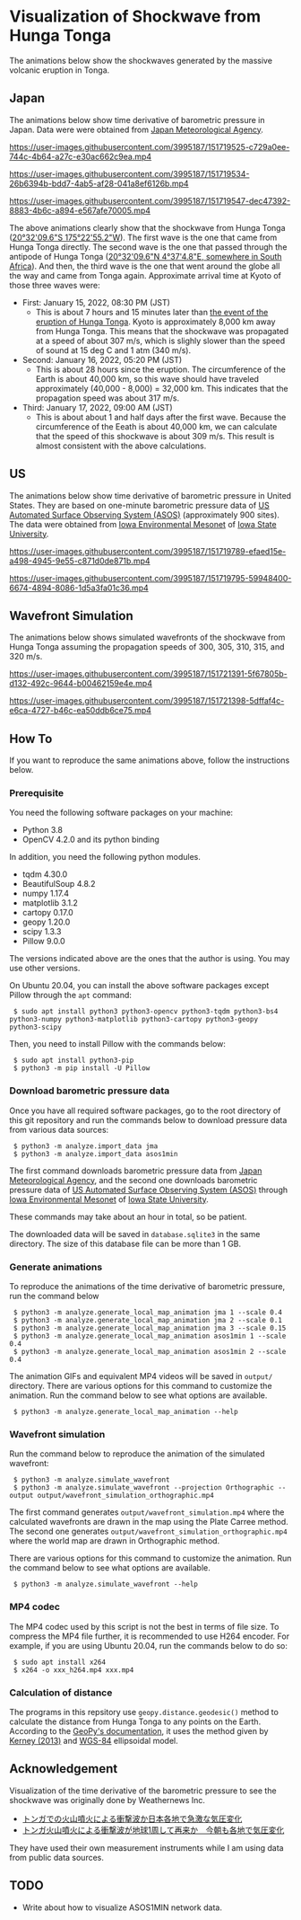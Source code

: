 # Visualization of Shockwave from Hunga Tonga

The animations below show the shockwaves generated by the massive volcanic eruption in Tonga.

## Japan

The animations below show time derivative of barometric pressure in Japan. Data were were obtained from [Japan Meteorological Agency](https://www.data.jma.go.jp/obd/stats/etrn/index.php).

https://user-images.githubusercontent.com/3995187/151719525-c729a0ee-744c-4b64-a27c-e30ac662c9ea.mp4

https://user-images.githubusercontent.com/3995187/151719534-26b6394b-bdd7-4ab5-af28-041a8ef6126b.mp4

https://user-images.githubusercontent.com/3995187/151719547-dec47392-8883-4b6c-a894-e567afe70005.mp4

The above animations clearly show that the shockwave from Hunga Tonga ([20°32'09.6"S 175°22'55.2"W](https://geohack.toolforge.org/geohack.php?params=20.536_S_175.382_W)). The first wave is the one that came from Hunga Tonga directly. The second wave is the one that passed through the antipode of Hunga Tonga ([20°32'09.6"N 4°37'4.8"E, somewhere in South Africa](https://geohack.toolforge.org/geohack.php?params=20.536_N_4.618_E)). And then, the third wave is the one that went around the globe all the way and came from Tonga again. Approximate arrival time at Kyoto of those three waves were:

 * First: January 15, 2022, 08:30 PM (JST)
    * This is about 7 hours and 15 minutes later than [the event of the eruption of Hunga Tonga](https://en.wikipedia.org/wiki/2022_Hunga_Tonga_eruption_and_tsunami). Kyoto is approximately 8,000 km away from Hunga Tonga. This means that the shockwave was propagated at a speed of about 307 m/s, which is slighly slower than the speed of sound at 15 deg C and 1 atm (340 m/s).
 * Second: January 16, 2022, 05:20 PM (JST)
    * This is about 28 hours since the eruption. The circumference of the Earth is about 40,000 km, so this wave should have traveled approximately (40,000 - 8,000) = 32,000 km. This indicates that the propagation speed was about 317 m/s.
 * Third: January 17, 2022, 09:00 AM (JST)
    * This is about about 1 and half days after the first wave. Because the circumference of the Eeath is about 40,000 km, we can calculate that the speed of this shockwave is about 309 m/s. This result is almost consistent with the above calculations.

## US

The animations below show time derivative of barometric pressure in United States. They are based on one-minute barometric pressure data of [US Automated Surface Observing System (ASOS)](https://www.ncei.noaa.gov/products/land-based-station/automated-surface-weather-observing-systems) (approximately 900 sites). The data were obtained from [Iowa Environmental Mesonet](https://mesonet.agron.iastate.edu/request/asos/1min.phtml) of [Iowa State University](https://www.iastate.edu/).

https://user-images.githubusercontent.com/3995187/151719789-efaed15e-a498-4945-9e55-c871d0de871b.mp4

https://user-images.githubusercontent.com/3995187/151719795-59948400-6674-4894-8086-1d5a3fa01c36.mp4

## Wavefront Simulation

The animations below shows simulated wavefronts of the shockwave from Hunga Tonga assuming the propagation speeds of 300, 305, 310, 315, and 320 m/s.

https://user-images.githubusercontent.com/3995187/151721391-5f67805b-d132-492c-9644-b00462159e4e.mp4

https://user-images.githubusercontent.com/3995187/151721398-5dffaf4c-e6ca-4727-b46c-ea50ddb6ce75.mp4

## How To

If you want to reproduce the same animations above, follow the instructions below.

### Prerequisite

You need the following software packages on your machine:

 * Python 3.8
 * OpenCV 4.2.0 and its python binding
 
In addition, you need the following python modules.

 * tqdm 4.30.0
 * BeautifulSoup 4.8.2
 * numpy 1.17.4
 * matplotlib 3.1.2
 * cartopy 0.17.0
 * geopy 1.20.0
 * scipy 1.3.3
 * Pillow 9.0.0

The versions indicated above are the ones that the author is using. You may use other versions.
 
On Ubuntu 20.04, you can install the above software packages except Pillow through the `apt` command:

```
 $ sudo apt install python3 python3-opencv python3-tqdm python3-bs4 python3-numpy python3-matplotlib python3-cartopy python3-geopy python3-scipy
```

Then, you need to install Pillow with the commands below:

```
 $ sudo apt install python3-pip
 $ python3 -m pip install -U Pillow
```

### Download barometric pressure data

Once you have all required software packages, go to the root directory of this git repository and run the commands below to download pressure data from various data sources:

```
 $ python3 -m analyze.import_data jma
 $ python3 -m analyze.import_data asos1min
```

The first command downloads barometric pressure data from [Japan Meteorological Agency](https://www.data.jma.go.jp/obd/stats/etrn/index.php), and the second one downloads barometric pressure data of [US Automated Surface Observing System (ASOS)](https://www.ncei.noaa.gov/products/land-based-station/automated-surface-weather-observing-systems) through [Iowa Environmental Mesonet](https://mesonet.agron.iastate.edu/request/asos/1min.phtml) of [Iowa State University](https://www.iastate.edu/).

These commands may take about an hour in total, so be patient.

The downloaded data will be saved in `database.sqlite3` in the same directory. The size of this database file can be more than 1 GB.

### Generate animations

To reproduce the animations of the time derivative of barometric pressure, run the command below

```
 $ python3 -m analyze.generate_local_map_animation jma 1 --scale 0.4
 $ python3 -m analyze.generate_local_map_animation jma 2 --scale 0.1
 $ python3 -m analyze.generate_local_map_animation jma 3 --scale 0.15
 $ python3 -m analyze.generate_local_map_animation asos1min 1 --scale 0.4
 $ python3 -m analyze.generate_local_map_animation asos1min 2 --scale 0.4
```

The animation GIFs and equivalent MP4 videos will be saved in `output/` directory. There are various options for this command to customize the animation. Run the command below to see what options are available.

```
 $ python3 -m analyze.generate_local_map_animation --help
```

### Wavefront simulation

Run the command below to reproduce the animation of the simulated wavefront:

```
 $ python3 -m analyze.simulate_wavefront
 $ python3 -m analyze.simulate_wavefront --projection Orthographic --output output/wavefront_simulation_orthographic.mp4
```

The first command generates `output/wavefront_simulation.mp4` where the calculated wavefronts are drawn in the map using the Plate Carree method. The second one generates `output/wavefront_simulation_orthographic.mp4` where the world map are drawn in Orthographic method.

There are various options for this command to customize the animation. Run the command below to see what options are available.

```
 $ python3 -m analyze.simulate_wavefront --help
```

### MP4 codec

The MP4 codec used by this script is not the best in terms of file size. To compress the MP4 file further, it is recommended to use H264 encoder. For example, if you are using Ubuntu 20.04, run the commands below to do so:

```
 $ sudo apt install x264
 $ x264 -o xxx_h264.mp4 xxx.mp4
```

### Calculation of distance

The programs in this repsitory use `geopy.distance.geodesic()` method to calculate the distance from Hunga Tonga to any points on the Earth. According to the [GeoPy's documentation](https://geopy.readthedocs.io/en/v1/#module-geopy.distance), it uses the method given by [Kerney (2013)](https://doi.org/10.1007%2Fs00190-012-0578-z) and [WGS-84](https://en.wikipedia.org/wiki/World_Geodetic_System) ellipsoidal model.

## Acknowledgement

Visualization of the time derivative of the barometric pressure to see the shockwave was originally done by Weathernews Inc.

 * [トンガでの火山噴火による衝撃波か日本各地で急激な気圧変化](https://weathernews.jp/s/topics/202201/150195/)
 * [トンガ火山噴火による衝撃波が地球1周して再来か　今朝も各地で気圧変化](https://weathernews.jp/s/topics/202201/170085/)

They have used their own measurement instruments while I am using data from public data sources.

## TODO

 * Write about how to visualize ASOS1MIN network data.

